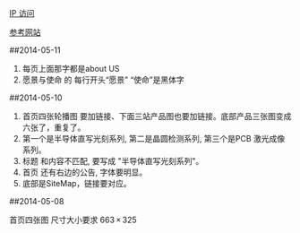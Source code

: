 [IP 访问](http://174.140.163.237/)

[参考网站](http://www.orbotech.com/)

##2014-05-11
1. 每页上面那字都是about US
2. 愿景与使命 的 每行开头“愿景” “使命”是黑体字


##2014-05-10
1. 首页四张轮播图 要加链接、下面三站产品图也要加链接。底部产品三张图变成六张了，重复了。
2. 第一个是半导体直写光刻系列, 第二是晶圆检测系列, 第三个是PCB 激光成像系列。
3. 标题 和内容不匹配, 要写成 "半导体直写光刻系列"。
4. 首页 还有右边的公告, 字体要明显。
5. 底部是SiteMap，链接要对应。






##2014-05-08

首页四张图 尺寸大小要求 663 × 325









